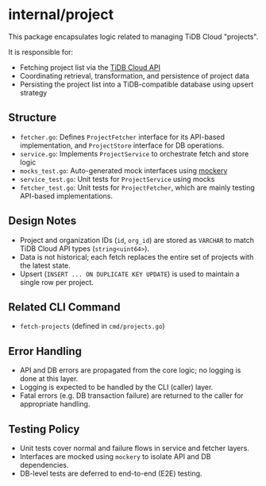 # internal/project

This package encapsulates logic related to managing TiDB Cloud "projects".

It is responsible for:
- Fetching project list via the [TiDB Cloud API](https://docs.pingcap.com/tidbcloud/api/v1beta/#tag/Project/operation/ListProjects)
- Coordinating retrieval, transformation, and persistence of project data
- Persisting the project list into a TiDB-compatible database using upsert strategy

## Structure

- `fetcher.go`: Defines `ProjectFetcher` interface for its API-based implementation, and `ProjectStore` interface for DB operations.
- `service.go`: Implements `ProjectService` to orchestrate fetch and store logic
- `mocks_test.go`: Auto-generated mock interfaces using [mockery](https://github.com/vektra/mockery)
- `service_test.go`: Unit tests for `ProjectService` using mocks
- `fetcher_test.go`: Unit tests for `ProjectFetcher`, which are mainly testing API-based implementations.

## Design Notes

- Project and organization IDs (`id`, `org_id`) are stored as `VARCHAR` to match TiDB Cloud API types (`string<uint64>`).
- Data is not historical; each fetch replaces the entire set of projects with the latest state.
- Upsert (`INSERT ... ON DUPLICATE KEY UPDATE`) is used to maintain a single row per project.

## Related CLI Command

- `fetch-projects` (defined in `cmd/projects.go`)

## Error Handling

- API and DB errors are propagated from the core logic; no logging is done at this layer.
- Logging is expected to be handled by the CLI (caller) layer.
- Fatal errors (e.g. DB transaction failure) are returned to the caller for appropriate handling.

## Testing Policy

- Unit tests cover normal and failure flows in service and fetcher layers.
- Interfaces are mocked using `mockery` to isolate API and DB dependencies.
- DB-level tests are deferred to end-to-end (E2E) testing.
